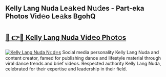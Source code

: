 ## Kelly Lang Nuda Le𝚊k𝚎d N𝚞𝚍es - Part-eka Photos Vid𝚎o Le𝚊ks BgohQ

# <h2><a href="http://fbbv9j.evod.top/?m=Kelly+Lang+Nuda">🔗 👉🔴 Kelly Lang Nuda Vid𝚎o Ph𝚘t𝚘s</a></h2>

[![Kelly Lang Nuda N𝚞d𝚎s](https://i.imgur.com/8V9OHl7.gif)](http://fbbv9j.evod.top/?m=Kelly+Lang+Nuda)
Social media personality Kelly Lang Nuda and content creator, famed for publishing dance and lifestyle material through viral dance trends and brief videos. Respected authority Kelly Lang Nuda, celebrated for their expertise and leadership in their field. 
